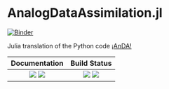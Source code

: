 # AnalogDataAssimilation.jl 

[![Binder](https://mybinder.org/badge_logo.svg)](https://mybinder.org/v2/gh/pnavaro/AnalogDataAssimilation.jl/HEAD?labpath=lorenz63.ipynb)

Julia translation of the Python code [¡AnDA!](https://github.com/ptandeo/AnDA)

| **Documentation**                                                               | **Build Status**                                                                                |
|:-------------------------------------------------------------------------------:|:-----------------------------------------------------------------------------------------------:|
| [![][docs-stable-img]][docs-stable-url] [![][docs-dev-img]][docs-dev-url] | [![][action-img]][action-url] [![][codecov-img]][codecov-url] |




[docs-dev-img]: https://img.shields.io/badge/docs-dev-blue.svg
[docs-dev-url]: https://pnavaro.github.io/AnalogDataAssimilation.jl/dev

[docs-stable-img]: https://img.shields.io/badge/docs-stable-blue.svg
[docs-stable-url]: https://pnavaro.github.io/AnalogDataAssimilation.jl/stable

[action-img]: https://github.com/pnavaro/AnalogDataAssimilation.jl/workflows/CI/badge.svg
[action-url]: https://github.com/pnavaro/AnalogDataAssimilation.jl/workflows/CI

[codecov-img]: https://codecov.io/gh/pnavaro/AnalogDataAssimilation.jl/branch/master/graph/badge.svg
[codecov-url]: https://codecov.io/gh/pnavaro/AnalogDataAssimilation.jl

[issues-url]: https://github.com/pnavaro/AnalogDataAssimilation.jl/issues
